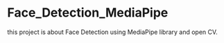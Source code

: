 # Face_Detection_MediaPipe
this project is about Face Detection using MediaPipe library and open CV. 
